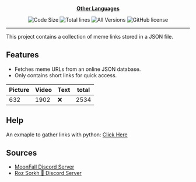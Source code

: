 <div align="center">

[**Other Languages**](.github/README/)
</div>

<p align="center">
    <img src="https://img.shields.io/github/languages/code-size/robonamari/meme-database?style=flat" alt="Code Size">
    <img src="https://tokei.rs/b1/github/robonamari/meme-database?style=flat" alt="Total lines">
    <img src="https://img.shields.io/badge/all%20languages-all%20Versions-blue" alt="All Versions">
    <img src="https://img.shields.io/github/license/robonamari/meme-database" alt="GitHub license">
</p>

---

This project contains a collection of meme links stored in a JSON file.

## Features
- Fetches meme URLs from an online JSON database.
- Only contains short links for quick access.

| Picture | Video  | Text | total  |
| ------- | ------ | ---- | ------ |
| 632     | 1902   | :x:  | 2534   |

## Help
An exmaple to gather links with python:
[Click Here](https://github.com/robonamari/meme-database/blob/main/main.py)

## Sources
* [MoonFall Discord Server](https://discord.gg/BsaC3QgEQz)
* [Roz Sorkh 🌹 Discord Server](https://discord.gg/a7jbGR99bW)
